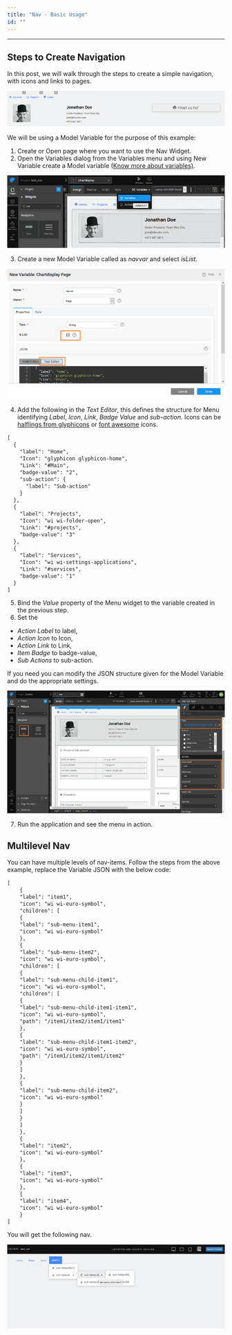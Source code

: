 ```yaml
---
title: "Nav - Basic Usage"
id: ""
---
```

---

## Steps to Create Navigation

In this post, we will walk through the steps to create a simple navigation, with icons and links to pages.

[![](/learn/assets/nav_run.png)](/learn/assets/nav_run.png) 

We will be using a Model Variable for the purpose of this example:

1. Create or Open page where you want to use the Nav Widget.
2. Open the Variables dialog from the Variables menu and using New Variable create a Model variable ([Know more about variables)](/learn/app-development/variables/model-variable/). 

[![](/learn/assets/Nav_Var_create.png)](/learn/assets/Nav_Var_create.png)

3. Create a new Model Variable called as _navvar_ and select _isList_. 

[![](/learn/assets/nav_var.png)](/learn/assets/nav_var.png)

4. Add the following in the _Text Editor_, this defines the structure for Menu identifying _Label_, _Icon_, _Link_, _Badge Value_ and _sub-action_. Icons can be [halflings from glyphicons](http://glyphicons.com/) or [font awesome](https://fortawesome.github.io/Font-Awesome/cheatsheet/) icons.

```    
[
  {
    "label": "Home",
    "Icon": "glyphicon glyphicon-home",
    "Link": "#Main",
    "badge-value": "2",
    "sub-action": {
      "label": "Sub-action"
    }
  },
  {
    "label": "Projects",
    "Icon": "wi wi-folder-open",
    "Link": "#projects",
    "badge-value": "3"
  },
  {
    "label": "Services",
    "Icon": "wi wi-settings-applications",
    "Link": "#services",
    "badge-value": "1"
  }
]
```    

5. Bind the _Value_ property of the Menu widget to the variable created in the previous step.
6. Set the
    
  - _Action Label_ to label,
  - _Action Icon_ to Icon,
  - _Action Link_ to Link,
  - _Item Badge_ to badge-value,
  - _Sub Actions_ to sub-action.
  
  If you need you can modify the JSON structure given for the Model Variable and do the appropriate settings. 
  
  [![](/learn/assets/nav_props.png)](/learn/assets/nav_props.png)

7. Run the application and see the menu in action.

## Multilevel Nav

You can have multiple levels of nav-items. Follow the steps from the above example, replace the Variable JSON with the below code:

```
[
    {
    "label": "item1",
    "icon": "wi wi-euro-symbol",
    "children": [
    {
    "label": "sub-menu-item1",
    "icon": "wi wi-euro-symbol"
    },
    {
    "label": "sub-menu-item2",
    "icon": "wi wi-euro-symbol",
    "children": [
    {
    "label": "sub-menu-child-item1",
    "icon": "wi wi-euro-symbol",
    "children": [
    {
    "label": "sub-menu-child-item1-item1",
    "icon": "wi wi-euro-symbol",
    "path": "/item1/item2/item1/item1"
    },
    {
    "label": "sub-menu-child-item1-item2",
    "icon": "wi wi-euro-symbol",
    "path": "/item1/item2/item1/item2"
    }
    ]
    },
    {
    "label": "sub-menu-child-item2",
    "icon": "wi wi-euro-symbol"
    }
    ]
    }
    ]
    },
    {
    "label": "item2",
    "icon": "wi wi-euro-symbol"
    },
    {
    "label": "item3",
    "icon": "wi wi-euro-symbol"
    },
    {
    "label": "item4",
    "icon": "wi wi-euro-symbol"
    }
]
```

You will get the following nav.

[![](/learn/assets/nested_nav_items.png)](/learn/assets/nested_nav_items.png)

